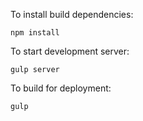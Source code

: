 To install build dependencies:

    npm install

To start development server:

    gulp server

To build for deployment:

    gulp
